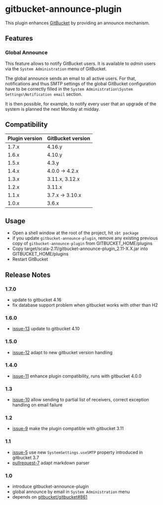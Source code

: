 # gitbucket-announce-plugin

This plugin enhances [GitBucket](https://github.com/gitbucket/gitbucket) by providing an announce mechanism.

## Features

### Global Announce

This feature allows to notify GitBucket users. It is available to _admin_ users via  the `System Administration` menu of GitBucket.

The global announce sends an email to all active users. For that, notifications and thus SMTP settings of the global GitBucket configuration have to be correctly filled in the `System Administration\System Settings\Notification email` section.

It is then possible, for example, to notify every user that an upgrade of the system is planned the next Monday at midday.

## Compatibility

Plugin version | GitBucket version
:--------------|:-----------------
1.7.x          | 4.16.y
1.6.x          | 4.10.y
1.5.x          | 4.3.y
1.4.x          | 4.0.0 -> 4.2.x
1.3.x          | 3.11.x, 3.12.x
1.2.x          | 3.11.x
1.1.x          | 3.7.x -> 3.10.x
1.0.x          | 3.6.x


## Usage

- Open a shell window at the root of the project, hit `sbt package`
- if you update `gitbucket-announce-plugin`, remove any existing previous copy of `gitbucket-announce-plugin` from GITBUCKET_HOME/plugins
- Copy target/scala-2.11/gitbucket-announce-plugin_2.11-X.X.jar into GITBUCKET_HOME/plugins
- Restart GitBucket

## Release Notes

### 1.7.0
- update to gitbucket 4.16
- fix database support problem when gitbucket works with other than H2

### 1.6.0
- [issue-13](https://github.com/gitbucket-plugins/gitbucket-announce-plugin/issues/13) update to gitbucket 4.10

### 1.5.0
- [issue-12](https://github.com/gitbucket-plugins/gitbucket-announce-plugin/issues/12) adapt to new gitbucket version handling

### 1.4.0
- [issue-11](https://github.com/gitbucket-plugins/gitbucket-announce-plugin/issues/11) enhance plugin compatibility, runs with gitbucket 4.0.0

### 1.3
- [issue-10](https://github.com/gitbucket-plugins/gitbucket-announce-plugin/issues/10) allow sending to partial list of receivers, correct exception handling on email failure

### 1.2
- [issue-9](https://github.com/gitbucket-plugins/gitbucket-announce-plugin/issues/9) make the plugin compatible with gitbucket 3.11

### 1.1

- [issue-5](https://github.com/gitbucket-plugins/gitbucket-announce-plugin/issues/5) use new `SystemSettings.useSMTP` property introduced in gitbucket 3.7
- [pullrequest-7](https://github.com/gitbucket-plugins/gitbucket-announce-plugin/pull/7) adapt markdown parser

### 1.0

- introduce gitbucket-announce-plugin
- global announce by email in `System Administration` menu
- depends on [gitbucket/gitbucket#861](https://github.com/gitbucket/gitbucket/pull/861)
